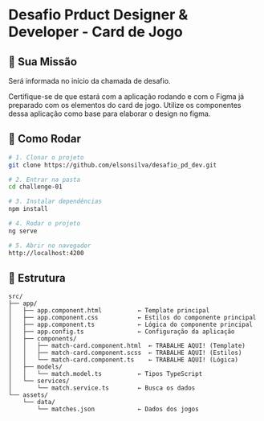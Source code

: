 # Desafio Prduct Designer & Developer - Card de Jogo

## 🎯 Sua Missão

Será informada no início da chamada de desafio.

Certifique-se de que estará com a aplicação rodando e com o Figma já preparado com os elementos do card de jogo. Utilize os componentes dessa aplicação como base para elaborar o design no figma.

## 🚀 Como Rodar

```bash
# 1. Clonar o projeto
git clone https://github.com/elsonsilva/desafio_pd_dev.git

# 2. Entrar na pasta
cd challenge-01

# 3. Instalar dependências
npm install

# 4. Rodar o projeto
ng serve

# 5. Abrir no navegador
http://localhost:4200
```

## 📁 Estrutura

```
src/
├── app/
│   ├── app.component.html          ← Template principal
│   ├── app.component.css           ← Estilos do componente principal
│   ├── app.component.ts            ← Lógica do componente principal
│   ├── app.config.ts               ← Configuração da aplicação
│   ├── components/
│   │   ├── match-card.component.html  ← TRABALHE AQUI! (Template)
│   │   ├── match-card.component.scss  ← TRABALHE AQUI! (Estilos)
│   │   └── match-card.component.ts    ← TRABALHE AQUI! (Lógica)
│   ├── models/
│   │   └── match.model.ts          ← Tipos TypeScript
│   └── services/
│       └── match.service.ts        ← Busca os dados
└── assets/
    └── data/
        └── matches.json            ← Dados dos jogos
```
